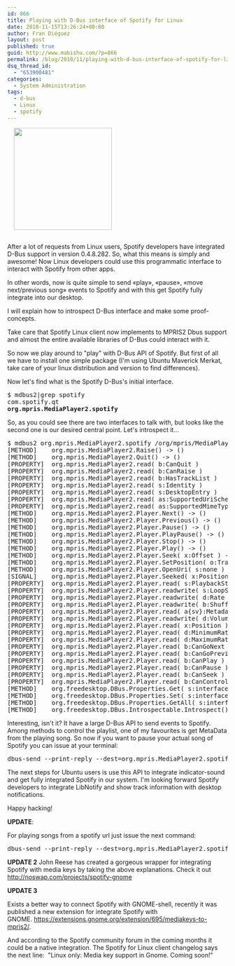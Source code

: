```yaml
---
id: 866
title: Playing with D-Bus interface of Spotify for Linux
date: 2010-11-15T13:26:24+00:00
author: Fran Diéguez
layout: post
published: true
guid: http://www.mabishu.com/?p=866
permalink: /blog/2010/11/playing-with-d-bus-interface-of-spotify-for-linux/
dsq_thread_id:
  - "653900481"
categories:
  - System Administration
tags:
  - d-bus
  - Linux
  - spotify
---
```

<img class="size-full wp-image-869 alignright" style="margin: 0 0 15px 15px;" title="Spotify Developer Toolkit" alt="" src="http://www.mabishu.com/wp-content/uploads/2010/11/spotify_tools.png" width="224" height="233" />

After a lot of requests from Linux users, Spotify developers have integrated D-Bus support in version 0.4.8.282. So, what this means is simply and awesome! Now Linux developers could use this programmatic interface to interact with Spotify from other apps.

In other words, now is quite simple to send «play», «pause», «move next/previous song» events to Spotify and with this get Spotify fully integrate into our desktop.

I will explain how to introspect D-Bus interface and make some proof-concepts.

<!--more-->

Take care that Spotify Linux client now implements to MPRIS2 Dbus support and almost the entire available libraries of D-Bus could interact with it.

So now we play around to "play" with D-Bus API of Spotify. But first of all we have to install one simple package (I'm using Ubuntu Maverick Merkat, take care of your linux distribution and version to find differences).

Now let's find what is the Spotify D-Bus's initial interface.
<pre>$ mdbus2|grep spotify
com.spotify.qt
<strong>org.mpris.MediaPlayer2.spotify</strong></pre>
So, as you could see there are two interfaces to talk with, but looks like the second one is our desired central point. Let's introspect it...
<pre>$ mdbus2 org.mpris.MediaPlayer2.spotify /org/mpris/MediaPlayer2
[METHOD]    org.mpris.MediaPlayer2.Raise() -&gt; ()
[METHOD]    org.mpris.MediaPlayer2.Quit() -&gt; ()
[PROPERTY]  org.mpris.MediaPlayer2.read( b:CanQuit )
[PROPERTY]  org.mpris.MediaPlayer2.read( b:CanRaise )
[PROPERTY]  org.mpris.MediaPlayer2.read( b:HasTrackList )
[PROPERTY]  org.mpris.MediaPlayer2.read( s:Identity )
[PROPERTY]  org.mpris.MediaPlayer2.read( s:DesktopEntry )
[PROPERTY]  org.mpris.MediaPlayer2.read( as:SupportedUriSchemes )
[PROPERTY]  org.mpris.MediaPlayer2.read( as:SupportedMimeTypes )
[METHOD]    org.mpris.MediaPlayer2.Player.Next() -&gt; ()
[METHOD]    org.mpris.MediaPlayer2.Player.Previous() -&gt; ()
[METHOD]    org.mpris.MediaPlayer2.Player.Pause() -&gt; ()
[METHOD]    org.mpris.MediaPlayer2.Player.PlayPause() -&gt; ()
[METHOD]    org.mpris.MediaPlayer2.Player.Stop() -&gt; ()
[METHOD]    org.mpris.MediaPlayer2.Player.Play() -&gt; ()
[METHOD]    org.mpris.MediaPlayer2.Player.Seek( x:Offset ) -&gt; ()
[METHOD]    org.mpris.MediaPlayer2.Player.SetPosition( o:TrackId, x:Position ) -&gt; ()
[METHOD]    org.mpris.MediaPlayer2.Player.OpenUri( s:none ) -&gt; ()
[SIGNAL]    org.mpris.MediaPlayer2.Player.Seeked( x:Position )
[PROPERTY]  org.mpris.MediaPlayer2.Player.read( s:PlaybackStatus )
[PROPERTY]  org.mpris.MediaPlayer2.Player.readwrite( s:LoopStatus )
[PROPERTY]  org.mpris.MediaPlayer2.Player.readwrite( d:Rate )
[PROPERTY]  org.mpris.MediaPlayer2.Player.readwrite( b:Shuffle )
[PROPERTY]  org.mpris.MediaPlayer2.Player.read( a{sv}:Metadata )
[PROPERTY]  org.mpris.MediaPlayer2.Player.readwrite( d:Volume )
[PROPERTY]  org.mpris.MediaPlayer2.Player.read( x:Position )
[PROPERTY]  org.mpris.MediaPlayer2.Player.read( d:MinimumRate )
[PROPERTY]  org.mpris.MediaPlayer2.Player.read( d:MaximumRate )
[PROPERTY]  org.mpris.MediaPlayer2.Player.read( b:CanGoNext )
[PROPERTY]  org.mpris.MediaPlayer2.Player.read( b:CanGoPrevious )
[PROPERTY]  org.mpris.MediaPlayer2.Player.read( b:CanPlay )
[PROPERTY]  org.mpris.MediaPlayer2.Player.read( b:CanPause )
[PROPERTY]  org.mpris.MediaPlayer2.Player.read( b:CanSeek )
[PROPERTY]  org.mpris.MediaPlayer2.Player.read( b:CanControl )
[METHOD]    org.freedesktop.DBus.Properties.Get( s:interface_name, s:property_name ) -&gt; ( v:value )
[METHOD]    org.freedesktop.DBus.Properties.Set( s:interface_name, s:property_name, v:value ) -&gt; ()
[METHOD]    org.freedesktop.DBus.Properties.GetAll( s:interface_name ) -&gt; ( a{sv}:values )
[METHOD]    org.freedesktop.DBus.Introspectable.Introspect() -&gt; ( s:xml_data )</pre>
Interesting, isn't it? It have a large D-Bus API to send events to Spotify. Among methods to control the playlist, one of my favourites is get MetaData from the playing song.
So now if you want to pause your actual song of Spotify you can issue at your terminal:
<pre>dbus-send --print-reply --dest=org.mpris.MediaPlayer2.spotify /org/mpris/MediaPlayer2 org.mpris.MediaPlayer2.Player.Pause</pre>
The next steps for Ubuntu users is use this API to integrate indicator-sound and get fully integrated Spotify in our system.
I'm looking forward Spotify developers to integrate LibNotify and show track information with desktop notifications.

Happy hacking!

<strong>UPDATE</strong>:

For playing songs from a spotify url just issue the next command:
<pre>dbus-send --print-reply --dest=org.mpris.MediaPlayer2.spotify /org/mpris/MediaPlayer2 org.mpris.MediaPlayer2.Player.OpenUri string:spotify:track:6JfGHYsw9LVH5FJMCh66Um</pre>
<strong>UPDATE 2</strong>
John Reese has created a gorgeous wrapper for integrating Spotify with media keys by taking the above explanations. Check it out http://noswap.com/projects/spotify-gnome

<strong>UPDATE 3</strong>

Exists a better way to connect Spotify with GNOME-shell, recently it was published a new extension for integrate Spotify with GNOME. <a href="https://extensions.gnome.org/extension/695/mediakeys-to-mpris2/">https://extensions.gnome.org/extension/695/mediakeys-to-mpris2/</a>.

And according to the Spotify community forum in the coming months it could be a native integration. The Spotify for Linux client changelog says the next line:  "Linux only: Media key support in Gnome. Coming soon!"